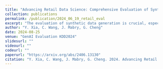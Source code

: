 ```yaml
---
title: "Advancing Retail Data Science: Comprehensive Evaluation of Synthetic Data"
collection: publications
permalink: /publication/2024_06_19_retail_eval
excerpt: "The evaluation of synthetic data generation is crucial, especially in the retail sector where data accuracy is paramount. This paper introduces a comprehensive framework for assessing synthetic retail data, focusing on fidelity, utility, and privacy. Our approach differentiates between continuous and discrete data attributes, providing precise evaluation criteria. Fidelity is measured through stability and generalizability. Stability ensures synthetic data accurately replicates known data distributions, while generalizability confirms its robustness in novel scenarios. Utility is demonstrated through the synthetic data's effectiveness in critical retail tasks such as demand forecasting and dynamic pricing, proving its value in predictive analytics and strategic planning. Privacy is safeguarded using Differential Privacy, ensuring synthetic data maintains a perfect balance between resembling training and holdout datasets without compromising security. Our findings validate that this framework provides reliable and scalable evaluation for synthetic retail data. It ensures high fidelity, utility, and privacy, making it an essential tool for advancing retail data science. This framework meets the evolving needs of the retail industry with precision and confidence, paving the way for future advancements in synthetic data methodologies."
author: "Y. Xia, C. Wang, J. Mabry, G. Cheng"
date: 2024-08-25
venue: "GenAI Evaluation KDD2024"
slidesurl: ""
videourl: ""
codeurl: ""
paperurl: "https://arxiv.org/abs/2406.13130"
citation: "Y. Xia, C. Wang, J. Mabry, G. Cheng. 2024. Advancing Retail Data Science: Comprehensive Evaluation of Synthetic Data. arXiv. https://arxiv.org/abs/2406.13130."
---
```

